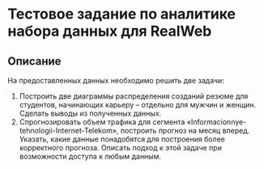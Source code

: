 # Тестовое задание по аналитике набора данных для RealWeb

## Описание
На предоставленных данных необходимо решить две задачи:
1. Построить две диаграммы распределения созданий резюме для студентов, начинающих карьеру – отдельно для мужчин и женщин. Сделать выводы из полученных данных.
2. Спрогнозировать объем трафика для сегмента «Informacionnye-tehnologii-Internet-Telekom», построить прогноз на месяц вперед. Указать, какие данные понадобятся для построения более корректного прогноза. Описать подход к этой задаче при возможности доступа к любым данным.
